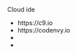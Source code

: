 <!DOCTYPE html>
<html>
	<head>
		<meta charset="utf-8">
		<meta http-equiv="X-UA-Compatible" content="IE=edge">
		<title></title>
		<link rel="stylesheet" href="">
		<!-- Latest compiled and minified CSS & JS -->
		<link rel="stylesheet" href="https://maxcdn.bootstrapcdn.com/bootstrap/3.3.6/css/bootstrap.min.css" integrity="sha384-1q8mTJOASx8j1Au+a5WDVnPi2lkFfwwEAa8hDDdjZlpLegxhjVME1fgjWPGmkzs7" crossorigin="anonymous">
	</head>
	<body>
		Cloud ide
		<ul>
			<li>https://c9.io</li>
			<li>https://codenvy.io</li>
			<li></li>
			<li></li>
		</ul>
	</body>
</html>
